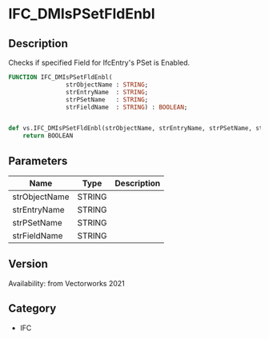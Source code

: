 # IFC_DMIsPSetFldEnbl

## Description
Checks if specified Field for IfcEntry's PSet is Enabled.

```pascal
FUNCTION IFC_DMIsPSetFldEnbl(
				strObjectName : STRING;
				strEntryName  : STRING;
				strPSetName   : STRING;
				strFieldName  : STRING) : BOOLEAN;
```

```python

def vs.IFC_DMIsPSetFldEnbl(strObjectName, strEntryName, strPSetName, strFieldName):
    return BOOLEAN
```

## Parameters
|Name|Type|Description|
|---|---|---|
|strObjectName|STRING||
|strEntryName|STRING||
|strPSetName|STRING||
|strFieldName|STRING||

## Version
Availability: from Vectorworks 2021
## Category
* IFC

